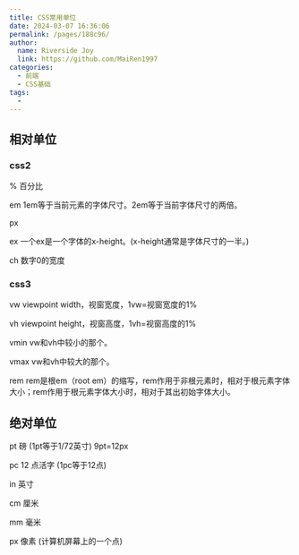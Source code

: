 ```yaml
---
title: CSS常用单位
date: 2024-03-07 16:36:06
permalink: /pages/188c96/
author:
  name: Riverside Joy
  link: https://github.com/MaiRen1997
categories:
  - 前端
  - CSS基础
tags:
  - 
---
```

## 相对单位

### css2

%	   百分比

em	   1em等于当前元素的字体尺寸。2em等于当前字体尺寸的两倍。

px

ex	   一个ex是一个字体的x-height。(x-height通常是字体尺寸的一半。)

ch	   数字0的宽度

### css3

vw	   viewpoint width，视窗宽度，1vw=视窗宽度的1%

vh	   viewpoint height，视窗高度，1vh=视窗高度的1%

vmin   vw和vh中较小的那个。

vmax   vw和vh中较大的那个。

rem	   rem是根em（root em）的缩写，rem作用于非根元素时，相对于根元素字体大小；rem作用于根元素字体大小时，相对于其出初始字体大小。

## 绝对单位

pt	磅 (1pt等于1/72英寸) 9pt=12px

pc	12 点活字 (1pc等于12点)

in	英寸

cm	厘米

mm	毫米

px	像素 (计算机屏幕上的一个点)